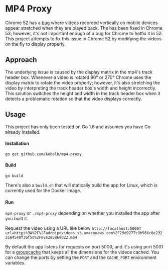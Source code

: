 # MP4 Proxy
Chrome 52 has a [bug](https://bugs.chromium.org/p/chromium/issues/detail?id=632624) where videos recorded vertically on mobile devices appear stretched when they are played back. The has been fixed in Chrome 53; however, it's not important enough of a bug for Chrome to hotfix it in 52. This project attempts to fix this issue in Chrome 52 by modifying the videos on the fly to display properly.

## Approach
The underlying issue is caused by the display matrix in the mp4's track header box. Whenever a video is rotated 90&#176; or 270&#176; Chrome uses the display matrix to rotate the video properly; however, it's also stretching the video by interpreting the track header box's width and height incorrectly. This solution switches the height and width in the track header box when it detects a problematic rotation so that the video displays correctly.

## Usage
This project has only been tested on Go 1.6 and assumes you have Go already installed.

#### Installation
`go get github.com/kobelb/mp4-proxy`

#### Build
`go build`

There's also a `build.sh` that will statically build the app for Linux, which is currently used for the Docker image. 
 
#### Run
`mp4-proxy` or `./mp4-proxy` depending on whether you installed the app after you built it. 

Request the video using a URL like below `http://localhost:5000?url=https%3A%2F%2Faddpipevideos.s3.amazonaws.com%2F29d9277c9b566c0e2322ce4540f36f5d%2Fmvs285869022.mp4`

By default the app listens for requests on port 5000, and it's using port 5001 for a [groupcache](https://github.com/golang/groupcache) that keeps all the dimensions for the videos cached. You can change the ports by setting the `PORT` and the `CACHE_PORT` environment variables.
